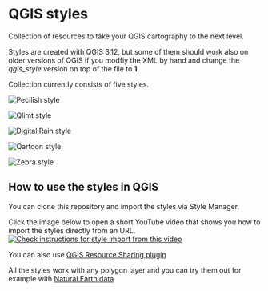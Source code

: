 # QGIS styles
Collection of resources to take your QGIS cartography to the next level.

Styles are created with QGIS 3.12, but some of them should work also on older versions of QGIS if you modfiy the XML by hand and change the *qgis_style* version on top of the file to **1**. 

Collection currently consists of five styles.

![Pecilish style](https://github.com/tjukanovt/qgis_styles/blob/master/sample_images/pencilish_fi.png)

![Qlimt style](https://github.com/tjukanovt/qgis_styles/blob/master/sample_images/qlimt_world.png)

![Digital Rain style](https://github.com/tjukanovt/qgis_styles/blob/master/sample_images/digital_rain.png)

![Qartoon style](https://github.com/tjukanovt/qgis_styles/blob/master/sample_images/qartoon_usa.png)

![Zebra style](https://github.com/tjukanovt/qgis_styles/blob/master/sample_images/zebra.png)

## How to use the styles in QGIS

You can clone this repository and import the styles via Style Manager.

Click the image below to open a short YouTube video that shows you how to import the styles directly from an URL.
[![Check instructions for style import from this video](http://i3.ytimg.com/vi/zZW97unRBRw/maxresdefault.jpg)](https://www.youtube.com/watch?v=zZW97unRBRw)

You can also use [QGIS Resource Sharing plugin](http://qgis-contribution.github.io/QGIS-ResourceSharing/author/repository-structure.html)

All the styles work with any polygon layer and you can try them out for example with [Natural Earth data](https://www.naturalearthdata.com/)
